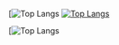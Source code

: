 [![Top Langs](https://github-readme-stats.vercel.app/api?username=Cristopher8049&show_icons=true&count_private=true&theme=github_dark)
[![Top Langs](https://github-readme-stats.vercel.app/api/top-langs/?username=Cristopher8049&layout=donut&theme=github_dark)](https://github.com/anuraghazra/github-readme-stats)

[![Top Langs](https://github-profile-summary-cards.vercel.app/api/cards/profile-details?username=Cristopher8049&theme=github_dark&title_color=2f80ed)
